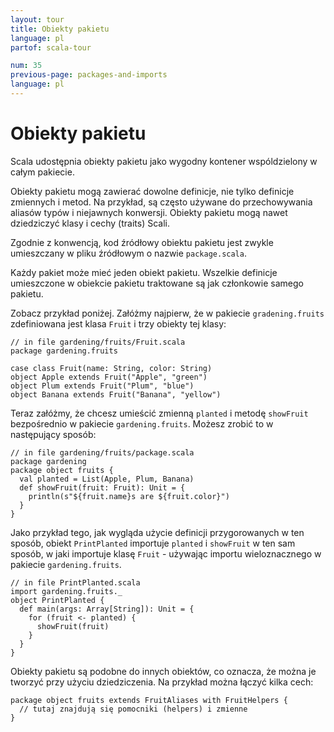 ```yaml
---
layout: tour
title: Obiekty pakietu
language: pl
partof: scala-tour

num: 35
previous-page: packages-and-imports
language: pl
---
```


# Obiekty pakietu

Scala udostępnia obiekty pakietu jako wygodny kontener wspóldzielony w całym pakiecie.

Obiekty pakietu mogą zawierać dowolne definicje, nie tylko definicje zmiennych i metod. Na przykład, są często używane do przechowywania aliasów typów i niejawnych konwersji. Obiekty pakietu mogą nawet dziedziczyć klasy i cechy (traits) Scali.

Zgodnie z konwencją, kod źródłowy obiektu pakietu jest zwykle umieszczany w pliku źródłowym o nazwie `package.scala`.

Każdy pakiet może mieć jeden obiekt pakietu. Wszelkie definicje umieszczone w obiekcie pakietu traktowane są jak członkowie samego pakietu.

Zobacz przykład poniżej. Załóżmy najpierw, że w pakiecie `gradening.fruits` zdefiniowana jest klasa `Fruit` i trzy obiekty tej klasy:

```
// in file gardening/fruits/Fruit.scala
package gardening.fruits

case class Fruit(name: String, color: String)
object Apple extends Fruit("Apple", "green")
object Plum extends Fruit("Plum", "blue")
object Banana extends Fruit("Banana", "yellow")
```

Teraz załóżmy, że chcesz umieścić zmienną `planted` i metodę `showFruit` bezpośrednio w pakiecie `gardening.fruits`.
Możesz zrobić to w następujący sposób:

```
// in file gardening/fruits/package.scala
package gardening
package object fruits {
  val planted = List(Apple, Plum, Banana)
  def showFruit(fruit: Fruit): Unit = {
    println(s"${fruit.name}s are ${fruit.color}")
  }
}
```

Jako przykład tego, jak wygląda użycie definicji przygorowanych w ten sposób, obiekt `PrintPlanted` importuje `planted` i `showFruit` w ten sam sposób, w jaki importuje klasę `Fruit` - używając importu wieloznacznego w pakiecie `gardening.fruits`.

```
// in file PrintPlanted.scala
import gardening.fruits._
object PrintPlanted {
  def main(args: Array[String]): Unit = {
    for (fruit <- planted) {
      showFruit(fruit)
    }
  }
}
```

Obiekty pakietu są podobne do innych obiektów, co oznacza, że można je tworzyć przy użyciu dziedziczenia. Na przykład można łączyć kilka cech:

```
package object fruits extends FruitAliases with FruitHelpers {
  // tutaj znajdują się pomocniki (helpers) i zmienne
}
```

